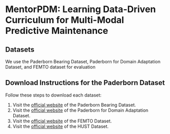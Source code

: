 # MentorPDM: Learning Data-Driven Curriculum for Multi-Modal Predictive Maintenance

## Datasets
We use the Paderborn Bearing Dataset, Paderborn for Domain Adaptation Dataset, and FEMTO dataset for evaluation

## Download Instructions for the Paderborn Dataset
Follow these steps to download each dataset:

1. Visit the [official website](https://mb.uni-paderborn.de/konstruktions-und-antriebstechnik-kat/forschung/kat-datacenter/bearing-datacenter/data-sets-and-download) of the Paderborn Bearing Dataset.
2. Visit the [official website](https://researchdata.ntu.edu.sg/dataset.xhtml?persistentId=doi:10.21979/N9/X6M827) of the Paderborn for Domain Adaptation Dataset.
3. Visit the [official website](https://www.nasa.gov/content/prognostics-center-of-excellence-data-set-repository) of the FEMTO Dataset.
4. Visit the [official website](https://data.mendeley.com/datasets/cbv7jyx4p9/3) of the HUST Dataset.


